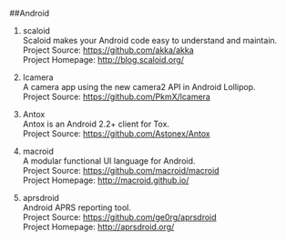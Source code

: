 ##Android

1. scaloid      
Scaloid makes your Android code easy to understand and maintain.       
Project Source: https://github.com/akka/akka   
Project Homepage: http://blog.scaloid.org/

1. lcamera     
A camera app using the new camera2 API in Android Lollipop.   
Project Source: https://github.com/PkmX/lcamera        

1. Antox      
Antox is an Android 2.2+ client for Tox.   
Project Source: https://github.com/Astonex/Antox    

1. macroid    
A modular functional UI language for Android.    
Project Source: https://github.com/macroid/macroid     
Project Homepage: http://macroid.github.io/

1. aprsdroid    
Android APRS reporting tool.    
Project Source: https://github.com/ge0rg/aprsdroid   
Project Homepage: http://aprsdroid.org/  
    